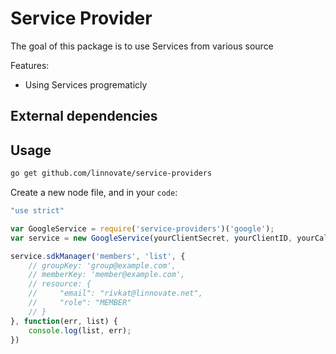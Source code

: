 # Service Provider

The goal of this package is to use Services from various source


Features:
* Using Services progrematicly


## External dependencies



## Usage

```bash
go get github.com/linnovate/service-providers
```

Create a new node file, and in your `code`:

```javascript
"use strict"

var GoogleService = require('service-providers')('google');
var service = new GoogleService(yourClientSecret, yourClientID, yourCallbackURL);

service.sdkManager('members', 'list', {
    // groupKey: 'group@example.com',
    // memberKey: 'member@example.com',
    // resource: {
    //     "email": "rivkat@linnovate.net",
    //     "role": "MEMBER"
    // }
}, function(err, list) {
    console.log(list, err);
})

```



